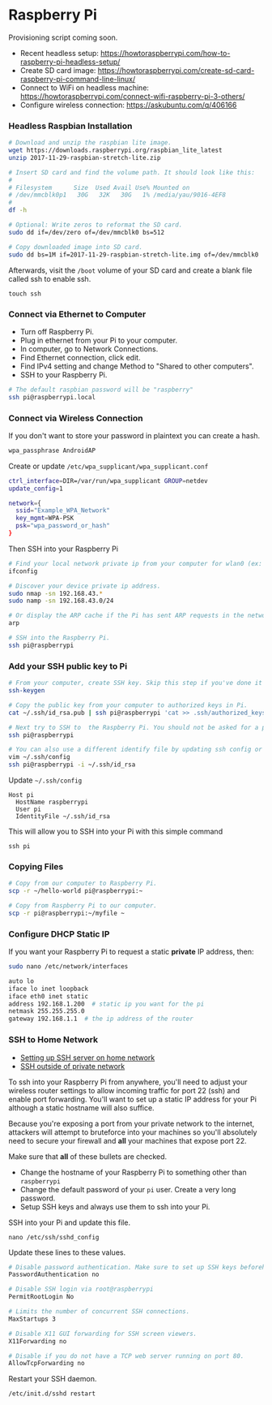 # Raspberry Pi

Provisioning script coming soon.

- Recent headless setup: https://howtoraspberrypi.com/how-to-raspberry-pi-headless-setup/
- Create SD card image: https://howtoraspberrypi.com/create-sd-card-raspberry-pi-command-line-linux/
- Connect to WiFi on headless machine: https://howtoraspberrypi.com/connect-wifi-raspberry-pi-3-others/
- Configure wireless connection: https://askubuntu.com/q/406166

### Headless Raspbian Installation

```bash
# Download and unzip the raspbian lite image.
wget https://downloads.raspberrypi.org/raspbian_lite_latest
unzip 2017-11-29-raspbian-stretch-lite.zip

# Insert SD card and find the volume path. It should look like this:
#
# Filesystem      Size  Used Avail Use% Mounted on
# /dev/mmcblk0p1   30G   32K   30G   1% /media/yau/9016-4EF8
#
df -h

# Optional: Write zeros to reformat the SD card.
sudo dd if=/dev/zero of=/dev/mmcblk0 bs=512

# Copy downloaded image into SD card.
sudo dd bs=1M if=2017-11-29-raspbian-stretch-lite.img of=/dev/mmcblk0
```

Afterwards, visit the `/boot` volume of your SD card and create a blank file called ssh to enable ssh.
```
touch ssh
```

### Connect via Ethernet to Computer
- Turn off Raspberry Pi.
- Plug in ethernet from your Pi to your computer.
- In computer, go to Network Connections.
- Find Ethernet connection, click edit.
- Find IPv4 setting and change Method to "Shared to other computers".
- SSH to your Raspberry Pi.

```bash
# The default raspbian password will be "raspberry"
ssh pi@raspberrypi.local
```

### Connect via Wireless Connection
If you don't want to store your password in plaintext you can create a hash.
```bash
wpa_passphrase AndroidAP
```

Create or update `/etc/wpa_supplicant/wpa_supplicant.conf`
```bash
ctrl_interface=DIR=/var/run/wpa_supplicant GROUP=netdev
update_config=1

network={
  ssid="Example_WPA_Network"
  key_mgmt=WPA-PSK
  psk="wpa_password_or_hash"
}
```

Then SSH into your Raspberry Pi
```bash
# Find your local network private ip from your computer for wlan0 (ex: 192.168.43.9)
ifconfig

# Discover your device private ip address.
sudo nmap -sn 192.168.43.*
sudo namp -sn 192.168.43.0/24

# Or display the ARP cache if the Pi has sent ARP requests in the network.
arp

# SSH into the Raspberry Pi.
ssh pi@raspberrypi
```

### Add your SSH public key to Pi
```bash
# From your computer, create SSH key. Skip this step if you've done it before.
ssh-keygen

# Copy the public key from your computer to authorized keys in Pi.
cat ~/.ssh/id_rsa.pub | ssh pi@raspberrypi 'cat >> .ssh/authorized_keys'

# Next try to SSH to  the Raspberry Pi. You should not be asked for a password.
ssh pi@raspberrypi

# You can also use a different identify file by updating ssh config or specify a private key.
vim ~/.ssh/config
ssh pi@raspberrypi -i ~/.ssh/id_rsa
```

Update `~/.ssh/config`

```
Host pi
  HostName raspberrypi
  User pi
  IdentityFile ~/.ssh/id_rsa
```

This will allow you to SSH into your Pi with this simple command
```
ssh pi
```

### Copying Files
```bash
# Copy from our computer to Raspberry Pi.
scp -r ~/hello-world pi@raspberrypi:~

# Copy from Raspberry Pi to our computer.
scp -r pi@raspberrypi:~/myfile ~
```

### Configure DHCP Static IP
If you want your Raspberry Pi to request a static **private** IP address, then:

```bash
sudo nano /etc/network/interfaces
```

```bash
auto lo
iface lo inet loopback
iface eth0 inet static
address 192.168.1.200  # static ip you want for the pi
netmask 255.255.255.0
gateway 192.168.1.1  # the ip address of the router
```

### SSH to Home Network
- [Setting up SSH server on home network](https://dev.to/zduey/how-to-set-up-an-ssh-server-on-a-home-computer)
- [SSH outside of private network](https://raspberrypi.stackexchange.com/questions/6757/how-to-use-ssh-out-of-home-network)

To ssh into your Raspberry Pi from anywhere, you'll need to adjust your wireless
router settings to allow incoming traffic for port 22 (ssh) and enable port forwarding.
You'll want to set up a static IP address for your Pi although a static hostname will
also suffice.

Because you're exposing a port from your private network to the internet, attackers
will attempt to bruteforce into your machines so you'll absolutely need to
secure your firewall and **all** your machines that expose port 22.

Make sure that **all** of these bullets are checked.

- Change the hostname of your Raspberry Pi to something other than `raspberrypi`
- Change the default password of your `pi` user. Create a very long password.
- Setup SSH keys and always use them to ssh into your Pi.

SSH into your Pi and update this file.
```
nano /etc/ssh/sshd_config
```

Update these lines to these values.
```bash
# Disable password authentication. Make sure to set up SSH keys beforehand.
PasswordAuthentication no

# Disable SSH login via root@raspberrypi
PermitRootLogin No

# Limits the number of concurrent SSH connections.
MaxStartups 3

# Disable X11 GUI forwarding for SSH screen viewers.
X11Forwarding no

# Disable if you do not have a TCP web server running on port 80.
AllowTcpForwarding no
```

Restart your SSH daemon.
```
/etc/init.d/sshd restart
```

